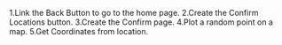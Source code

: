 1.Link the Back Button to go to  the home page.
2.Create the Confirm Locations button.
3.Create the Confirm page.
4.Plot a random point on a map.
5.Get Coordinates from location.